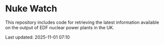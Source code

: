 # Nuke Watch

This repository includes code for retrieving the latest information available on the output of EDF nuclear power plants in the UK.

Last updated: 2025-11-01 07:10